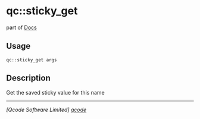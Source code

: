 qc::sticky_get
==============

part of [Docs](../index.md)

Usage
-----
`qc::sticky_get args`

Description
-----------
Get the saved sticky value for this name

----------------------------------
*[Qcode Software Limited] [qcode]*

[qcode]: http://www.qcode.co.uk "Qcode Software"